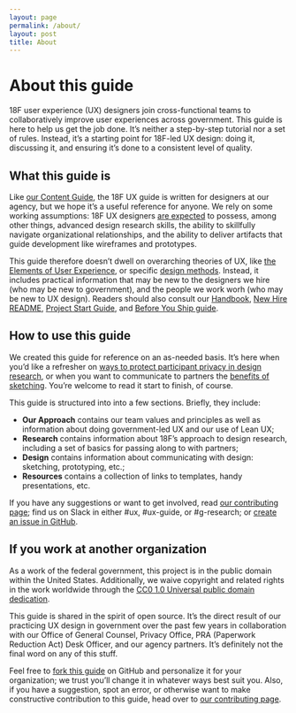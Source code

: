```yaml
---
layout: page
permalink: /about/
layout: post
title: About
---
```



# About this guide

18F user experience (UX) designers join cross-functional teams to collaboratively improve user experiences across government. This guide 
is here to help us get the job done. It’s neither a step-by-step tutorial nor a set of rules. Instead, it’s a starting point for 18F-led UX design: doing it, discussing it, and ensuring it’s done to a consistent level of quality.


## What this guide is

Like [our Content Guide](https://content-guide.18f.gov/how-to-use-this-guide/), the 18F UX guide is written for designers at our agency, but we hope it’s a useful reference for anyone. We rely on some working assumptions: 18F UX designers [are expected](https://docs.google.com/document/d/1xQGIdKoxmOzwyb6Ma-eRkMmk0ic8ugDIDd_I-h2X1cU/edit#) to possess, among other things, advanced design research skills, the ability to skillfully navigate organizational relationships, and the ability to deliver artifacts that guide development like wireframes and prototypes.

This guide therefore doesn’t dwell on overarching theories of UX, like [the Elements of User Experience](http://www.jjg.net/elements/pdf/elements.pdf), or specific [design methods](https://methods.18f.gov/). Instead, it includes practical information that may be new to the designers we hire (who may be new to government), and the people we work worh (who may be new to UX design). Readers should also consult our [Handbook](https://handbook.18f.gov/), [New Hire README](https://docs.google.com/document/d/19naJ8wgVo_hnv_nUy2WWyzH6DJwXXgenD0QpsZmOSe0/edit#), [Project Start Guide](https://docs.google.com/document/d/1jFGksReKrt2PY_QVe7fj1aOCcyjHlGPf5hkKgv7nuMA/edit?pli=1#), and [Before You Ship guide](https://before-you-ship.18f.gov/).


## How to use this guide

We created this guide for reference on an as-needed basis. It’s here when you’d like a refresher on [ways to protect participant privacy in design research](https://github.com/18F/ux-guide/blob/master/_pages/research/privacy.md), or when you want to communicate to partners the [benefits of sketching](https://docs.google.com/document/d/1oMW_O-2f7PmT9S8Rxm2fMgfmFUSEUmdbFe9oivEah1c/edit). You’re welcome to read it start to finish, of course.

This guide is structured into into a few sections. Briefly, they include:

- **Our Approach** contains our team values and principles as well as information about doing government-led UX and our use of Lean UX;
- **Research** contains information about 18F’s approach to design research, including a set of basics for passing along to with partners;
- **Design** contains information about communicating with design: sketching, prototyping, etc.;
- **Resources** contains a collection of links to templates, handy presentations, etc.

If you have any suggestions or want to get involved, read [our contributing page](https://github.com/18F/ux-guide/blob/master/CONTRIBUTING.md#non-18F-contributors); find us on Slack in either #ux, #ux-guide, or #g-research; or [create an issue in GitHub](https://github.com/18F/ux-guide/issues).


## If you work at another organization

As a work of the federal government, this project is in the public domain within the United States. Additionally, we waive copyright and related rights in the work worldwide through the [CC0 1.0 Universal public domain dedication](https://creativecommons.org/publicdomain/zero/1.0/legalcode).

This guide is shared in the spirit of open source. It’s the direct result of our practicing UX design in government over the past few years in collaboration with our Office of General Counsel, Privacy Office, PRA (Paperwork Reduction Act) Desk Officer, and our agency partners. It’s definitely not the final word on any of this stuff. 

Feel free to [fork this guide](https://help.github.com/articles/fork-a-repo/) on GitHub and personalize it for your organization; we trust you’ll change it in whatever ways best suit you. Also, if you have a suggestion, spot an error, or otherwise want to make constructive contribution to this guide, head over to [our contributing page](https://github.com/18F/ux-guide/blob/master/CONTRIBUTING.md#non-18F-contributors).
